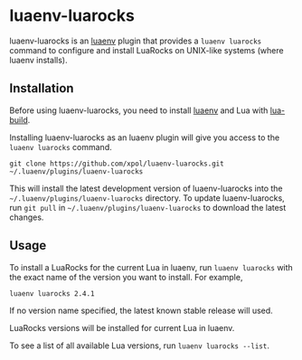 # luaenv-luarocks

luaenv-luarocks is an [luaenv][] plugin that provides a `luaenv luarocks` command to configure and install LuaRocks on UNIX-like systems (where luaenv installs).

## Installation

Before using luaenv-luarocks, you need to install [luaenv][] and Lua with [lua-build][].

Installing luaenv-luarocks as an luaenv plugin will give you access to the `luaenv luarocks` command.

```shell
git clone https://github.com/xpol/luaenv-luarocks.git ~/.luaenv/plugins/luaenv-luarocks
```

This will install the latest development version of luaenv-luarocks into the `~/.luaenv/plugins/luaenv-luarocks` directory.
To update luaenv-luarocks, run `git pull` in `~/.luaenv/plugins/luaenv-luarocks` to download the latest changes.

[luaenv]: https://github.com/cehoffman/luaenv
[lua-build]: https://github.com/cehoffman/lua-build


## Usage

To install a LuaRocks for the current Lua in luaenv, run `luaenv luarocks` with the exact name of the version you want to install. For example,

```shell
luaenv luarocks 2.4.1
```

If no version name specified, the latest known stable release will used.

LuaRocks versions will be installed for current Lua in luaenv.

To see a list of all available Lua versions, run `luaenv luarocks --list`.
